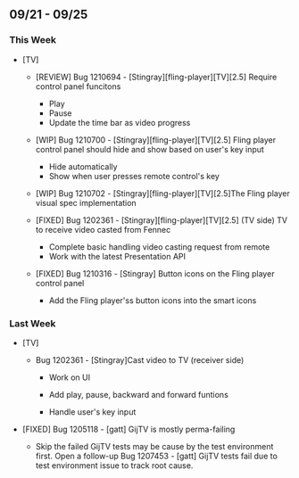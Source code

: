 ## 09/21 - 09/25 ##

### This Week ###
* [TV]
  - [REVIEW] Bug 1210694 - [Stingray][fling-player][TV][2.5] Require control panel funcitons

    - Play
    - Pause
    - Update the time bar as video progress

  - [WIP] Bug 1210700 - [Stingray][fling-player][TV][2.5] Fling player control panel should hide and show based on user's key input

    - Hide automatically
    - Show when user presses remote control's key

  - [WIP] Bug 1210702 - [Stingray][fling-player][TV][2.5]The Fling player visual spec implementation

  - [FIXED] Bug 1202361 - [Stingray][fling-player][TV][2.5] (TV side) TV to receive video casted from Fennec

     - Complete basic handling video casting request from remote
     - Work with the latest Presentation API

  - [FIXED] Bug 1210316 - [Stingray] Button icons on the Fling player control panel

     - Add the Fling player'ss button icons into the smart icons

### Last Week ###
* [TV]
  - Bug 1202361 - [Stingray]Cast video to TV (receiver side)

    - Work on UI

    - Add play, pause, backward and forward funtions

    - Handle user's key input

* [FIXED] Bug 1205118 - [gatt] GijTV is mostly perma-failing
    - Skip the failed GijTV tests may be cause by the test environment first.
      Open a follow-up Bug 1207453 - [gatt] GijTV tests fail due to test environment issue
      to track root cause.
